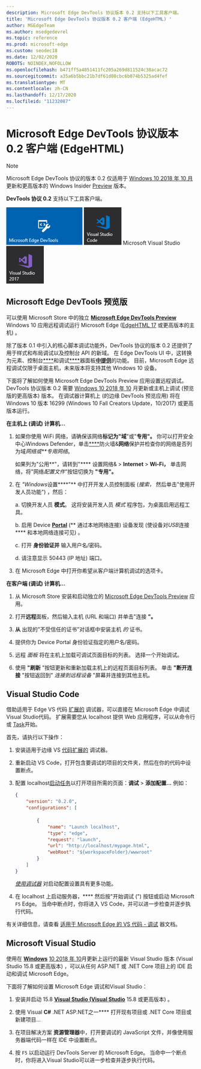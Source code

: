 ```yaml
---
description: Microsoft Edge DevTools 协议版本 0.2 支持以下工具客户端。
title: 'Microsoft Edge DevTools 协议版本 0.2 客户端 (EdgeHTML) '
author: MSEdgeTeam
ms.author: msedgedevrel
ms.topic: reference
ms.prod: microsoft-edge
ms.custom: seodec18
ms.date: 12/02/2020
ROBOTS: NOINDEX,NOFOLLOW
ms.openlocfilehash: b471ff5a4051411fc205a269d811524c38acac72
ms.sourcegitcommit: a35a6b5bbc21b7df61d08cbc6b074b5325ad4fef
ms.translationtype: MT
ms.contentlocale: zh-CN
ms.lasthandoff: 12/17/2020
ms.locfileid: "11232087"
---
```

# Microsoft Edge DevTools 协议版本 0.2 客户端 (EdgeHTML)   

> [!NOTE]
> Microsoft Edge DevTools 协议的版本 0.2 仅适用于 [Windows 10 2018 年 10 月](/windows/uwp/whats-new/windows-10-build-17763) 更新和更高版本的 Windows Insider [Preview](https://insider.windows.com/en-us/getting-started/) 版本。  

**DevTools 协议 0.2** 支持以下工具客户端。

[ ![ Microsoft Edge DevTools Preview](../media/microsoft-edge-devtools.png)](#microsoft-edge-devtools-preview) [ ![ Visual Studio Code](../media/visual-studio-code.png)](#visual-studio-code) Microsoft Visual Studio [ ![ 15.8](../media/visual-studio-2017.png)](#microsoft-visual-studio)

## Microsoft Edge DevTools 预览版

可以使用 Microsoft Store 中的独立 [**Microsoft Edge DevTools Preview**](https://www.microsoft.com/store/p/microsoft-edge-devtools-preview/9mzbfrmz0mnj?activetab=pivot%3aoverviewtab) Windows 10 应用远程调试运行 Microsoft Edge ([EdgeHTML 17](../../dev-guide/index.md) 或更高版本的主机) 。

除了版本 0.1 中引入的核心脚本调试功能外，DevTools 协议的版本 0.2 还提供了用于样式和布局调试以及控制台 API 的新域。 在 Edge DevTools UI 中，这转换为元素、控制台[****](../../devtools-guide/elements.md)和调试[****](../../devtools-guide/console.md)器面板[**中提供**](../../devtools-guide/debugger.md)的功能。 目前，Microsoft Edge 远程调试仅限于桌面主机，未来版本将支持其他 Windows 10 设备。

下面将了解如何使用 Microsoft Edge DevTools Preview 应用设置远程调试。 DevTools 协议版本 0.2 需要 [Windows 10 2018 年 10](/windows/uwp/whats-new/windows-10-build-17763) 月更新或主机上调试 (预览版的更高版本) 版本。 在调试器计算机上 (的边缘 DevTools 预览应用) 将在 Windows 10 版本 16299 (Windows 10 Fall Creators Update，10/2017) 或更高版本运行。

**在主机上 (调试) 计算机...**

1. 如果你使用 WiFi 网络，请确保该网络**标记为"域**"或"**专用"。** 你可以打开安全中心Windows Defender，单击[****](/windows/security/threat-protection/windows-defender-security-center/windows-defender-security-center)防火墙&**网络**保护并检查你的网络是否列为域*网络或**专用网络*。 

    如果列为"公用**"，请转到"**** 设置网络&  >  **Internet**  >  **Wi-Fi，** 单击网络，将"网络*配置文件*"按钮切换为 **"专用"。**

2. 在 *"Windows*设置****"** 中打开开发人员控制面板 (*搜索，* 然后单击"使用开发人员功能") ，然后： 

    a. 切换开发人员 **模式**。 这将安装开发人员 *模式* 程序包，为桌面启用远程工具。

    b. 启用 Device [**Portal**](/windows/uwp/debug-test-perf/device-portal) (** 通过本地网络连接) 设备发现 (使设备对*USB*连接**** 和本地网络连接可见) 。

    c. 打开 **身份验证并** 输入用户名/密码。

    d. 请注意显示 50443 (IP 地址) 端口。

3. 在 Microsoft Edge 中打开你希望从客户端计算机调试的选项卡。

**在客户端 (调试) 计算机...**

1.  从 Microsoft Store 安装和启动独立的 [Microsoft Edge DevTools Preview](https://www.microsoft.com/store/p/microsoft-edge-devtools-preview/9mzbfrmz0mnj?activetab=pivot%3aoverviewtab) 应用。

2. 打开**远程**面板，然后输入主机 (URL 和端口) 并单击"连接 **"。**

3. **从** 出现的"不受信任的证书"对话框中安装主机 *的* 证书。

4. 提供你为 Device Portal 身份验证指定的用户名/密码。

5. 远程 *面板* 将在主机上加载可调试页面目标的列表。 选择一个开始调试。

6. 使用 **"刷新** "按钮更新和重新加载主机上的远程页面目标列表。 单击 **"断开连接** "按钮返回到" *连接到远程设备* "屏幕并连接到其他主机。

## Visual Studio Code

借助适用于 Edge VS 代码 [扩展的](https://marketplace.visualstudio.com/items?itemName=msjsdiag.debugger-for-edge) 调试器，可以直接在 Microsoft Edge 中调试Visual Studio代码。 扩展需要您从 localhost 提供 Web 应用程序，可以从命令行或 [Task](https://code.visualstudio.com/docs/editor/tasks)开始。

首先，请执行以下操作：

1. 安装适用于边缘 VS [代码扩展的](https://marketplace.visualstudio.com/items?itemName=msjsdiag.debugger-for-edge) 调试器。

2. 重新启动 VS Code，打开包含要调试的项目的文件夹，然后在你的代码中设置断点。

3. 配置 localhost[启动任务](https://code.visualstudio.com/docs/editor/debugging#_launch-configurations)以打开项目所需的页面：**调试**  >  **添加配置...** 例如：

    ```json
    {
        "version": "0.2.0",
        "configurations": [

            {
                "name": "Launch localhost",
                "type": "edge",
                "request": "launch",
                "url": "http://localhost/mypage.html",
                "webRoot": "${workspaceFolder}/wwwroot"
            }
        ]
    }
    ```

    [*使用调试器*](https://github.com/Microsoft/vscode-edge-debug2#using-the-debugger) 对启动配置设置具有更多功能。 

4. 在 localhost 上启动服务器，**** 然后按"开始调试 (") 按钮或启动 Microsoft `F5` Edge。 当命中断点时，你将进入 VS Code，并可以进一步检查并逐步执行代码。

有关详细信息，请查看 [适用于 Microsoft Edge 的 VS 代码 - 调试](https://github.com/Microsoft/vscode-edge-debug2#----vs-code---debugger-for-microsoft-edge--) 器文档。

## Microsoft Visual Studio

使用在 [**Windows**](https://www.visualstudio.com) [10 2018 年 10](/windows/uwp/whats-new/windows-10-build-17763)月更新上运行的最新 Visual Studio 版本 (Visual Studio 15.8 或更高版本) ，可以从任何 ASP.NET 或 .NET Core 项目上的 IDE 启动和调试 Microsoft Edge。

下面将了解如何设置 Microsoft Edge 调试和Visual Studio：

1.  安装并启动 15.8 [**Visual Studio (Visual Studio**](https://www.visualstudio.com/) 15.8 或更高版本) 。

2. 使用 Visual **C#** .NET ASP.NET之一**** 打开现有项目或 .NET Core 项目或新建项目...

3. 在项目解决方案 **资源管理器**中，打开要调试的 JavaScript 文件，并像使用服务器端代码一样在 IDE 中设置断点。

4. 按 `F5` 以启动运行 DevTools Server 的 Microsoft Edge。 当命中一个断点时，你将进入Visual Studio可以进一步检查并逐步执行代码。
